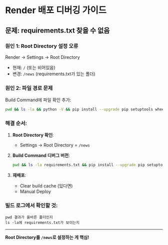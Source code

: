 # Render 배포 디버깅 가이드

## 문제: requirements.txt 찾을 수 없음

### 원인 1: Root Directory 설정 오류
Render → Settings → Root Directory
- 현재: `/` (또는 비어있음)
- 변경: `/news` (requirements.txt가 있는 폴더)

### 원인 2: 파일 경로 문제  
Build Command에 파일 확인 추가:
```bash
pwd && ls -la && python -V && pip install --upgrade pip setuptools wheel && pip install --no-cache-dir --only-binary=:all: -r requirements.txt
```

### 해결 순서:
1. **Root Directory 확인**: 
   - Settings → Root Directory = `/news`
   
2. **Build Command 디버그 버전**:
   ```bash
   pwd && ls -la requirements.txt && pip install --upgrade pip setuptools wheel && pip install --no-cache-dir --only-binary=:all: -r requirements.txt
   ```

3. **재배포**:
   - Clear build cache (있다면)
   - Manual Deploy

### 빌드 로그에서 확인할 것:
```
pwd 결과가 올바른 폴더인지
ls -la에 requirements.txt가 보이는지
```

---

**Root Directory를 `/news`로 설정하는 게 핵심!**